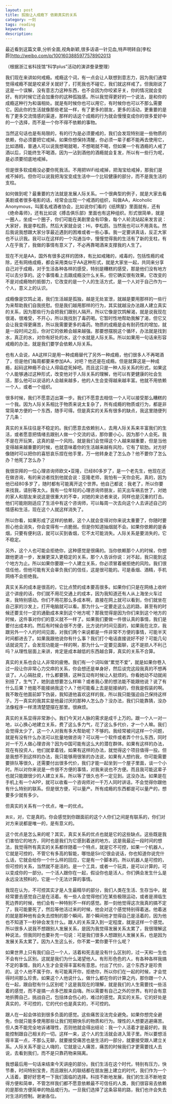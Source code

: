 ```yaml
---
layout: post
title: 孤独让人成瘾下 依赖真实的关系
category: 一刻
tags: reading
keywords:
description:
---
```


最近看到这篇文章,分析全面,视角新颖,很多话语一针见血,特声明转自[李松蔚]<http://weibo.com/p/1001603885977578902013>

 （根据浙江省科技馆“科学plus”活动的演讲誊录整理）

我们现在来讲如何戒瘾。戒瘾这个词，有一点会让人联想到意志力，因为我们通常觉得戒瘾不就是咬紧牙关就好了，打死我也不碰它，我们就这样戒了。但我刚说了这是一个误解，没有意志力这种东西，也不会因为你咬紧牙关，你的情况就会变好。有的时候它还会加重你的这种孤独感。所以我觉得更好的一个说法，是和你的成瘾这种行为和谐相处。就是有时候你也可以用它，有时候你也可以不那么需要它。因此你的生活就像那些老鼠一样，有了更多的朋友，更多的活动，更重要的是有了更多交流情感的渠道，那样的话这个成瘾的行为就会慢慢变成你的很多爱好中的一个选择，而不是一个你不得不依赖的事物。

当然这句话也是有局限的，有的行为是必须要戒的，我们会发现特别是一些物质的依赖，你必须要把它戒掉。如果你想保持清醒，你必须一辈子都不能再去使用它，比如酒精，普通人可以说我想喝就喝，不想喝就不喝，但如果一个有酒瘾的人戒了酒以后，只能终生不喝酒，因为一沾到酒他的酒瘾就会复发，所以有一些行为呢，是必须要彻底地戒掉。

但是很多软成瘾没必要你死我活。不用把WiFi给戒掉，把淘宝给戒掉，那我们是戒不掉的。但你可以说我把淘宝变成生活中一个比较健康的部分，而不是我生活的支柱。

如何做到呢？最重要的方法就是发展人际关系。一个很典型的例子，就是大家去看美剧或者很多电影的话，经常会出现一个戒酒的组织，叫做AA，Alcoholic Anonymous，叫匿名戒酒者协会，比如说你们看的《纸牌屋》里面就有，还有《绝命毒师》，还有比如说《搏击俱乐部》里面也有这种组织。形式很简单，就是一圈人，坐成一个圈子，你们可能在美剧里会有印象，每个人轮流站起来发言说：大家好，我是李松蔚。然后大家就会说：Hi，李松蔚。当然我也可以不用真名。然后我说我想跟大家分享最近遇到的困难或者一些心事。我一定要讲真话，反正大家也不认识我。我可以在这样的一个沟通当中，慢慢觉得我的生活有了新的支柱，有人在乎我了，我做的事情有意义了，不必再靠喝酒来支撑我的人生了。

现在不光是AA，国外有很多这样的团体，有比如戒赌的，戒毒的，包括性瘾的戒除，还有网络成瘾，都会采用类似于AA这种形式，就是大家坐一起，共同来分享自己对于成瘾，对于生活各种各样的感受，特别是糟糕的感受，那是他们没有地方可以去分享的。这个事情看上去跟成瘾没什么关系，但它确实很有效果。它改变的不是对成瘾物的抵御力，它改变的是一个人的生活方式，是一个人对于自己作为一个人，意义上的认识。

成瘾像是饮鸩止渴，我们生活越是孤独，越是无处宣泄，就越是要用那样的一些行为来帮助我们自我抚慰。但是我们越用那样的行为，其实就越没办法跟人建立真实的关系，因为那些行为会把我们跟别人隔开。所以它像是饮鸩解渴，就是说我现在很渴，很难受，不开心，所以我找到了毒药喝。它暂时性地帮助我解了渴，但它又会让我变得更痛苦，所以我需要更多的毒药。物质的成瘾是会有耐药性的增加，就是一段时间之后，你对它的依赖会越来越强。那要想摆脱这个循环，办法就是找到水，真正的水，对你有好处的水，这个水就是人际关系。所以如果用一句话来形容戒瘾的办法，就是我们要学会依赖人际关系。

也有人会说，AA这样只是用一种成瘾替代了另外一种成瘾，他们很多人不再喝酒了，但是他们每周都要来参加AA，对吧？他还是在成瘾。但是就算这是一种成瘾，起码这种瘾不会让人得癌症死掉吧。而且这只是一种人际关系的形式，如果这个人能够通过这种形式，改变他对于人际关系的理解，他可以有更健康的社会生活，那么他可以说话的人会越来越多，他的人生会变得越来越丰富。他就不用依赖一个人，或者一个组织。

很多时候，我们不愿意迈出第一步。我们不愿意去相信一个人可以接受那么糟糕的一个我。因为人际关系相比于物质来说太复杂了，所有成瘾的物质或行为，都是非常简单方便的一个东西，随手可得。但是真实的关系有很多的缺点，我这里随便列了几条：

真实的关系往往是不稳定的。我们愿意去依赖别人，去用人际关系来丰富我们的生活，或者愿意把情绪去跟别人做一个交流的话，那你要小心，因为那个人会死。我不是在开玩笑，这真的是一个风险。就是我们会觉得这个人越来越重要，但是当他变得越来越重要的时候，也就意味着你的生活越来越有风险，它有了软肋。对方好像随时可以把你的喜怒哀乐捏在他手里，万一他转身走了怎么办？他不要你了怎么办？他死了怎么办？

我很崇拜的一位心理咨询师欧文•亚隆，已经80多岁了，是一个老先生，他现在还在做咨询，有的来访者找到他就会说：亚隆老师，我怕有一天你会死。真的，因为他已经80多岁了，随时都有可能离开这个世界。他自己都说：我老了，所以你要来找我，请别等太久。我有一位年轻的心理咨询师朋友，前天出车祸去世了，对她的家人和朋友来说这是很重大的不幸，对她的来访者来说，同样也是沉重的打击。他们可能刚刚适应了生活中有这个咨询师，可以每周一次去向这个人去讲述自己的情感和生活，现在这个人就这样消失了。

所以你看，如果形成了这样的依赖，这个人就会变得对你来说太重要了，你随时要担心他会消失，你会变得有一点脆弱。但是你知道抽烟就不会。如果你依赖的是香烟，只要有便利店，就可以买到香烟，它不太可能消失。人际关系是要消失的，它不稳定。

另外，这个人也可能会拒绝你，这种感觉是很痛的。当你依赖那个人的时候，你想跟他更进一步，发展更深入更稳定的关系，那个人告诉你说：对不起，我只能到这个地方为止。所以如果你要跟一个人建立关系，你必须冒着被拒绝的风险。我们很信任他，但他可能有天会辜负我们的信任，这是很可能的。可是香烟、酒精，手机网络不会拒绝我。

真实关系的成本是很高的，它比点赞的成本要高很多。如果你们只是在网络上收听这个讲座的话，你们就不用花交通上的成本，因为我知道还有人从上海坐火车过来，我特别感动。你们不用花那么多成本啊，直接在网上就可以看到，你们就坐在自己家的沙发上，打开电脑就可以看。那为什么一定要走这么远的路，甚至有的时候还要支付一定的通勤成本来到这个地方呢？那我觉得是因为你们来到这个地方的时候，这件事对你们的意义就不一样了。如果我们要做一件很认真的事情，我们是要付出成本的。然后有时候会很不方便，比方说约时间见面的，如果我在北京，我跟另外一个人约时间见面，对我们两个来说都是一件非常不方便的事情，可能半天时间都进去了。如果我跟他说你有什么事？我们打个电话直接说好不好？可能几句话就说完了。会发现功能是一样的啊，那为什么一定要见面聊，这不是损人不利己吗？从理性层面上来讲，肯定是成本越低的东西越合算，真实的关系不合算。

真实的关系也会让人非常的疲倦。我们有一个词叫做“累觉不爱”，就是如果你卷入过一段让你非常心力交瘁的关系，你会想还是单身好，然后谈完这段我真的不想再谈了。人心隔肚皮，什么都要猜，这种互动有时候让人挺烦的。你看她动不动就闹别扭了，生气了，她到底想要怎么样嘛？或者我心里的想法能不能跟他说？说了有什么后果？他能不能接纳我这个人？他可能看上去是挺接纳的，但我是假装的啊。我不敢在他面前卸下伪装，我知道他喜欢这样的我，所以我只能强迫自己保持这样子。万一真实的我其实是他最讨厌的那种人怎么办？没办法，我们只能靠猜，没办法像程序一样清清楚楚摆在那里。很麻烦。

真实的关系显得非常渺小。我们今天对人脉的需求是成千上万的。跟一个人一对一地，以心换心地建立关系，费了这么多力气，花了这么多代价，才一个人嘛。我们会觉得太少了，这一个人对我有多大帮助呢？不够的。我经常被问这样一个问题，就是有没有什么办法可以批量地做咨询？可以用一个软件或者弄个什么东西，同时对一千万人做心理咨询？因为中国可能有这么大的潜在群体。如果有这样的办法，现在有投资人，他们就拿着钱，如果有这样的办法，就觉得这个项目值得一投。但是我想不到这样的办法，我只能够用很笨的办法说，如果有人想约我，你可能需要要排队等很久，还需要付出很多代价，我们才能一起坐到一个屋子里面，谈一个小时。所以对你来说是一件很不方便的事情，对我来说也不方便。而且我可能这辈子也就只能跟很少的人建立关系，所以等了很久也不一定见到。这没办法。如果是在手机上有一个APP，就可以收看一个咨询师对一千万人同时讲话，不会觉得你跟他有什么特别的联系。但是很方便，可以量产。所有成瘾的东西都是可以量产的，想要多少就有多少。

但真实的关系有一个优点，唯一的优点。

```真实```，对，它是真的。你会感觉到你跟面前的这个人你们之间是有联系的，你们对对方来说都是唯一的，是有意义的。

这个优点是怎么来的呢？其实，真实关系的优点也就是它的这些缺点。这些既是我们害怕它的地方，同时也是我们为它感到着迷的地方。这是我最近一段时间的想法，我觉得所有真实的关系都伴随着一个特点，就是它不可控，如果一个机器人，它就是可控的，不管它有多高的智能，哪怕是Siri它很会说话，你也知道你说完什么话，它就会给你一个什么样的回应，它是有一个脚本的。所以机器人是可控的，但可控的关系，当然就不是活的。是一个工具，或者一个玩具，是可以计算的，可以变成你的一部分。一个活人跟你在一起，假设你也是活人，你们俩会发生什么是永远没法预料的，它是一个无法计算的事情。

我现在认为，不可控其实才是人生最精华的部分，我们人类在生活、生存当中，就经常要去感觉自己是在活着。有一些人会觉得他们在某些极限运动，或者是濒临生死边界的时候，他们会有一种特别不一样的感觉。那一刻他觉得这次我真的搞不定了，我可能要死了，然后等他活过来的时候，他会对这个感觉特别得着迷。他着迷的就是那种他有会失去控制的那个瞬间，那个瞬间他才觉得自己是活着的，因为他也不知道下一秒钟会发生什么。跟人的关系深入到一定程度，就是这样一个感觉。所以很多人说我不想跟别人发展关系，是因为我觉得发展关系太累了，我很理解这种说法，但我同时也要补充一句说：可是我们很多人想跟别人发展关系，也是因为发展关系太累了。因为人生这么长，你不累一累你要干什么呢？

如果世界上只有我们自己一个人，活着和死去是没有什么区别的，过一天和一生也不会有什么区别。这就是我们为什么渴望他人。有形形色色的人，有各种各样我搞不定的事情，我的人生才会变得丰富和有意思。付出了代价，这个东西才是珍贵的。这个人他不属于你，有可能离开你，拒绝你，所以你们在一起的时候，才会觉得时间那么珍贵。如果这个人他说什么，做什么都在你的计算之内，那你跟一个人在一起，跟自慰有什么区别呢？这是我现在的理解，就是我们的人生需要找一些活着的感觉，而不是搞一点多巴胺来自嗨。所以需要有自己之外的世界。有时会有意地折腾自己，挑战自己，包括体会伤心的，难过的感觉。真实的关系，它的好处是真实的，不可控的，它的代价也是真实的，不可控的。

跟人在一起会体验到很多负面的感觉。这些痛苦没法完全避免。如果你想完全避免，你就只能多使用那些让我们短期快乐的物质和行为。理性的人想要逃避痛苦。但人类不能完全地诉诸理性，否则他就会得出结论：我一个人活着才是最好的，我能控制跟自己相关的一切。这样一来，这个人的生活就会进入笼子里。所以要想活得丰富一点，不那么无聊，就要接受痛苦也是生活的一部分，就要接受跟人建立关系。人际关系不是让人嗨的，它就是让人痛苦，痛苦的时候我们才更需要找人去说，去看到我们，而不是只靠药物来隔离。

我想最后用一句话来结束今天讲座的部分。我们生活在这个时代，特别有压力，快节奏，时间特别宝贵，而且跟别人的联结都在朋友圈上建立的时代，我们作为一个人活着，要好好思考一下我们面临的选择。科技不断地发展，我们的生活不断地变得方便和简单，不管怎样我们都不愿意依赖最不可信任的人类，我们很容易去依赖的是那些方便简单的物品或行为。一旦我们选择了这条容易的路，我们也许会失去对生活的控制。谢谢各位。

